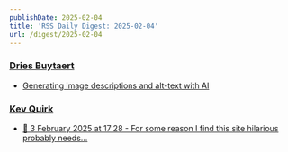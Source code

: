 ```yaml
---
publishDate: 2025-02-04
title: 'RSS Daily Digest: 2025-02-04'
url: /digest/2025-02-04
---
```


### [Dries Buytaert](https://dri.es/)

  * [Generating image descriptions and alt-text with AI](https://dri.es/generating-image-descriptions-and-alt-text-with-ai)
  
### [Kev Quirk](https://kevquirk.com/)

  * [📝 3 February 2025 at 17:28 - For some reason I find this site hilarious probably needs...](https://kevquirk.com/notes/20250203-1728)
  
